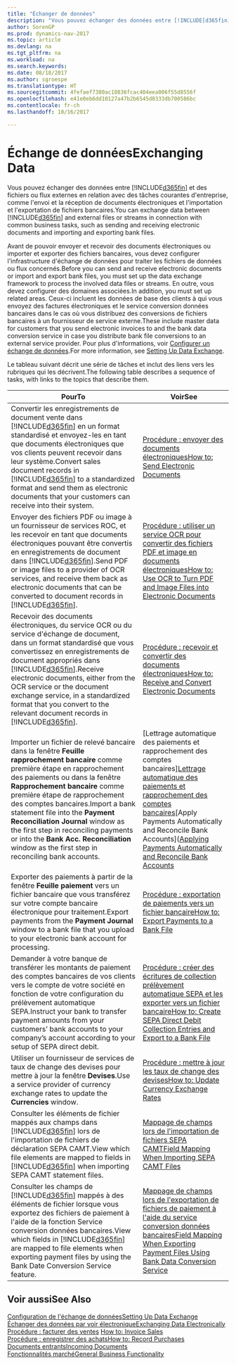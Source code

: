 ```yaml
---
title: "Échanger de données"
description: "Vous pouvez échanger des données entre [!INCLUDE[d365fin](includes/d365fin_md.md)] et des fichiers ou flux externes en relation avec des tâches courantes d'entreprise, comme l'envoi et la réception de documents électroniques et l'importation et l'exportation de fichiers bancaires."
author: SorenGP
ms.prod: dynamics-nav-2017
ms.topic: article
ms.devlang: na
ms.tgt_pltfrm: na
ms.workload: na
ms.search.keywords: 
ms.date: 08/18/2017
ms.author: sgroespe
ms.translationtype: HT
ms.sourcegitcommit: 4fefaef7380ac10836fcac404eea006f55d8556f
ms.openlocfilehash: e41e0eb6dd10127a47b2b6545d0333db700586bc
ms.contentlocale: fr-ch
ms.lasthandoff: 10/16/2017

---
```

# <a name="exchanging-data"></a><span data-ttu-id="4a695-103">Échange de données</span><span class="sxs-lookup"><span data-stu-id="4a695-103">Exchanging Data</span></span>
<span data-ttu-id="4a695-104">Vous pouvez échanger des données entre [!INCLUDE[d365fin](includes/d365fin_md.md)] et des fichiers ou flux externes en relation avec des tâches courantes d'entreprise, comme l'envoi et la réception de documents électroniques et l'importation et l'exportation de fichiers bancaires.</span><span class="sxs-lookup"><span data-stu-id="4a695-104">You can exchange data between [!INCLUDE[d365fin](includes/d365fin_md.md)] and external files or streams in connection with common business tasks, such as sending and receiving electronic documents and importing and exporting bank files.</span></span>  

<span data-ttu-id="4a695-105">Avant de pouvoir envoyer et recevoir des documents électroniques ou importer et exporter des fichiers bancaires, vous devez configurer l'infrastructure d'échange de données pour traiter les fichiers de données ou flux concernés.</span><span class="sxs-lookup"><span data-stu-id="4a695-105">Before you can send and receive electronic documents or import and export bank files, you must set up the data exchange framework to process the involved data files or streams.</span></span> <span data-ttu-id="4a695-106">En outre, vous devez configurer des domaines associées.</span><span class="sxs-lookup"><span data-stu-id="4a695-106">In addition, you must set up related areas.</span></span> <span data-ttu-id="4a695-107">Ceux-ci incluent les données de base des clients à qui vous envoyez des factures électroniques et le service conversion données bancaires dans le cas où vous distribuez des conversions de fichiers bancaires à un fournisseur de service externe.</span><span class="sxs-lookup"><span data-stu-id="4a695-107">These include master data for customers that you send electronic invoices to and the bank data conversion service in case you distribute bank file conversions to an external service provider.</span></span> <span data-ttu-id="4a695-108">Pour plus d'informations, voir [Configurer un échange de données](across-set-up-data-exchange.md).</span><span class="sxs-lookup"><span data-stu-id="4a695-108">For more information, see [Setting Up Data Exchange](across-set-up-data-exchange.md).</span></span>  

 <span data-ttu-id="4a695-109">Le tableau suivant décrit une série de tâches et inclut des liens vers les rubriques qui les décrivent.</span><span class="sxs-lookup"><span data-stu-id="4a695-109">The following table describes a sequence of tasks, with links to the topics that describe them.</span></span>  

|<span data-ttu-id="4a695-110">**Pour**</span><span class="sxs-lookup"><span data-stu-id="4a695-110">**To**</span></span>|<span data-ttu-id="4a695-111">**Voir**</span><span class="sxs-lookup"><span data-stu-id="4a695-111">**See**</span></span>|  
|------------|-------------|  
|<span data-ttu-id="4a695-112">Convertir les enregistrements de document vente dans [!INCLUDE[d365fin](includes/d365fin_md.md)] en un format standardisé et envoyez\-les en tant que documents électroniques que vos clients peuvent recevoir dans leur système.</span><span class="sxs-lookup"><span data-stu-id="4a695-112">Convert sales document records in [!INCLUDE[d365fin](includes/d365fin_md.md)] to a standardized format and send them as electronic documents that your customers can receive into their system.</span></span>|[<span data-ttu-id="4a695-113">Procédure : envoyer des documents électroniques</span><span class="sxs-lookup"><span data-stu-id="4a695-113">How to: Send Electronic Documents</span></span>](sales-how-to-send-electronic-documents.md)|  
|<span data-ttu-id="4a695-114">Envoyer des fichiers PDF ou image à un fournisseur de services ROC, et les recevoir en tant que documents électroniques pouvant être convertis en enregistrements de document dans [!INCLUDE[d365fin](includes/d365fin_md.md)].</span><span class="sxs-lookup"><span data-stu-id="4a695-114">Send PDF or image files to a provider of OCR services, and receive them back as electronic documents that can be converted to document records in [!INCLUDE[d365fin](includes/d365fin_md.md)].</span></span>|[<span data-ttu-id="4a695-115">Procédure : utiliser un service OCR pour convertir des fichiers PDF et image en documents électroniques</span><span class="sxs-lookup"><span data-stu-id="4a695-115">How to: Use OCR to Turn PDF and Image Files into Electronic Documents</span></span>](across-how-use-ocr-pdf-images-files.md)|  
|<span data-ttu-id="4a695-116">Recevoir des documents électroniques, du service OCR ou du service d'échange de document, dans un format standardisé que vous convertissez en enregistrements de document appropriés dans [!INCLUDE[d365fin](includes/d365fin_md.md)].</span><span class="sxs-lookup"><span data-stu-id="4a695-116">Receive electronic documents, either from the OCR service or the document exchange service, in a standardized format that you convert to the relevant document records in [!INCLUDE[d365fin](includes/d365fin_md.md)].</span></span>|[<span data-ttu-id="4a695-117">Procédure : recevoir et convertir des documents électroniques</span><span class="sxs-lookup"><span data-stu-id="4a695-117">How to: Receive and Convert Electronic Documents</span></span>](purchasing-how-to-receive-and-convert-electronic-documents.md)|  
|<span data-ttu-id="4a695-118">Importer un fichier de relevé bancaire dans la fenêtre **Feuille rapprochement bancaire** comme première étape en rapprochement des paiements ou dans la fenêtre **Rapprochement bancaire** comme première étape de rapprochement des comptes bancaires.</span><span class="sxs-lookup"><span data-stu-id="4a695-118">Import a bank statement file into the **Payment Reconciliation Journal** window as the first step in reconciling payments or into the **Bank Acc. Reconciliation** window as the first step in reconciling bank accounts.</span></span>|<span data-ttu-id="4a695-119">[Lettrage automatique des paiements et rapprochement des comptes bancaires][Lettrage automatique des paiements et rapprochement des comptes bancaires](receivables-apply-payments-auto-reconcile-bank-accounts.md)</span><span class="sxs-lookup"><span data-stu-id="4a695-119">[Apply Payments Automatically and Reconcile Bank Accounts]([Applying Payments Automatically and Reconcile Bank Accounts](receivables-apply-payments-auto-reconcile-bank-accounts.md)</span></span>|  
|<span data-ttu-id="4a695-120">Exporter des paiements à partir de la fenêtre **Feuille paiement** vers un fichier bancaire que vous transférez sur votre compte bancaire électronique pour traitement.</span><span class="sxs-lookup"><span data-stu-id="4a695-120">Export payments from the **Payment Journal** window to a bank file that you upload to your electronic bank account for processing.</span></span>|[<span data-ttu-id="4a695-121">Procédure : exportation de paiements vers un fichier bancaire</span><span class="sxs-lookup"><span data-stu-id="4a695-121">How to: Export Payments to a Bank File</span></span>](payables-how-export-payments-bank-file.md)|  
|<span data-ttu-id="4a695-122">Demander à votre banque de transférer les montants de paiement des comptes bancaires de vos clients vers le compte de votre société en fonction de votre configuration du prélèvement automatique SEPA.</span><span class="sxs-lookup"><span data-stu-id="4a695-122">Instruct your bank to transfer payment amounts from your customers’ bank accounts to your company’s account according to your setup of SEPA direct debit.</span></span>|[<span data-ttu-id="4a695-123">Procédure : créer des écritures de collection prélèvement automatique SEPA et les exporter vers un fichier bancaire</span><span class="sxs-lookup"><span data-stu-id="4a695-123">How to: Create SEPA Direct Debit Collection Entries and Export to a Bank File</span></span>](finance-how-create-sepa-direct-debit-collection-entries-export-bank-file.md)|  
|<span data-ttu-id="4a695-124">Utiliser un fournisseur de services de taux de change des devises pour mettre à jour la fenêtre **Devises**.</span><span class="sxs-lookup"><span data-stu-id="4a695-124">Use a service provider of currency exchange rates to update the **Currencies** window.</span></span>|[<span data-ttu-id="4a695-125">Procédure : mettre à jour les taux de change des devises</span><span class="sxs-lookup"><span data-stu-id="4a695-125">How to: Update Currency Exchange Rates</span></span>](finance-how-update-currencies.md)|  
|<span data-ttu-id="4a695-126">Consulter les éléments de fichier mappés aux champs dans [!INCLUDE[d365fin](includes/d365fin_md.md)] lors de l'importation de fichiers de déclaration SEPA CAMT.</span><span class="sxs-lookup"><span data-stu-id="4a695-126">View which file elements are mapped to fields in [!INCLUDE[d365fin](includes/d365fin_md.md)] when importing SEPA CAMT statement files.</span></span>|[<span data-ttu-id="4a695-127">Mappage de champs lors de l'importation de fichiers SEPA CAMT</span><span class="sxs-lookup"><span data-stu-id="4a695-127">Field Mapping When Importing SEPA CAMT Files</span></span>](across-field-mapping-when-importing-sepa-camt-files.md)|  
|<span data-ttu-id="4a695-128">Consulter les champs de [!INCLUDE[d365fin](includes/d365fin_md.md)] mappés à des éléments de fichier lorsque vous exportez des fichiers de paiement à l'aide de la fonction Service conversion données bancaires.</span><span class="sxs-lookup"><span data-stu-id="4a695-128">View which fields in [!INCLUDE[d365fin](includes/d365fin_md.md)] are mapped to file elements when exporting payment files by using the Bank Date Conversion Service feature.</span></span>|[<span data-ttu-id="4a695-129">Mappage de champs lors de l'exportation de fichiers de paiement à l'aide du service conversion données bancaires</span><span class="sxs-lookup"><span data-stu-id="4a695-129">Field Mapping When Exporting Payment Files Using Bank Data Conversion Service</span></span>](across-field-mapping-when-exporting-payment-files-using-bank-data-conversion-service.md)|  

## <a name="see-also"></a><span data-ttu-id="4a695-130">Voir aussi</span><span class="sxs-lookup"><span data-stu-id="4a695-130">See Also</span></span>  
[<span data-ttu-id="4a695-131">Configuration de l'échange de données</span><span class="sxs-lookup"><span data-stu-id="4a695-131">Setting Up Data Exchange</span></span>](across-set-up-data-exchange.md)  
[<span data-ttu-id="4a695-132">Échanger des données par voir électronique</span><span class="sxs-lookup"><span data-stu-id="4a695-132">Exchanging Data Electronically</span></span>](across-data-exchange.md)  
<span data-ttu-id="4a695-133">[Procédure : facturer des ventes](sales-how-invoice-sales.md) </span><span class="sxs-lookup"><span data-stu-id="4a695-133">[How to: Invoice Sales](sales-how-invoice-sales.md) </span></span>  
[<span data-ttu-id="4a695-134">Procédure : enregistrer des achats</span><span class="sxs-lookup"><span data-stu-id="4a695-134">How to: Record Purchases</span></span>](purchasing-how-record-purchases.md)  
[<span data-ttu-id="4a695-135">Documents entrants</span><span class="sxs-lookup"><span data-stu-id="4a695-135">Incoming Documents</span></span>](across-income-documents.md)  
[<span data-ttu-id="4a695-136">Fonctionnalités marché</span><span class="sxs-lookup"><span data-stu-id="4a695-136">General Business Functionality</span></span>](ui-across-business-areas.md)  

